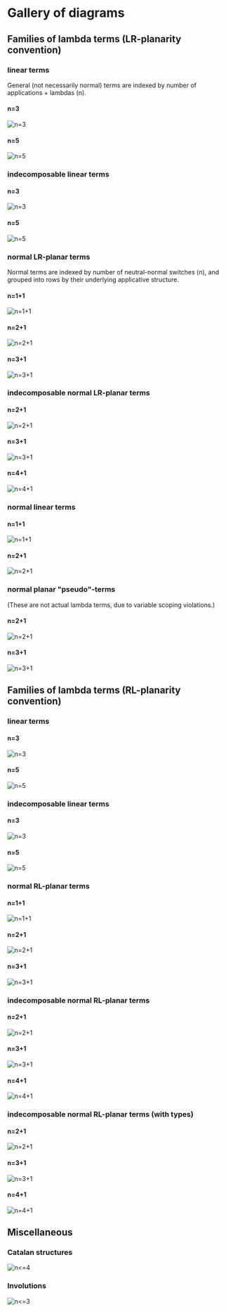 # Gallery of diagrams

## Families of lambda terms (LR-planarity convention)

### linear terms
General (not necessarily normal) terms are indexed by number of applications + lambdas (n).

#### n=3
![n=3](https://rawgit.com/noamz/linlam-gos/master/diagrams/linearLR3.svg)
#### n=5
![n=5](https://rawgit.com/noamz/linlam-gos/master/diagrams/linearLR5.svg)

### indecomposable linear terms

#### n=3
![n=3](https://rawgit.com/noamz/linlam-gos/master/diagrams/indecompLR3.svg)
#### n=5
![n=5](https://rawgit.com/noamz/linlam-gos/master/diagrams/indecompLR5.svg)

### normal LR-planar terms
Normal terms are indexed by number of neutral-normal switches (n), and grouped into rows by their underlying applicative structure.

#### n=1+1
![n=1+1](https://rawgit.com/noamz/linlam-gos/master/diagrams/nptLR1.svg)
#### n=2+1
![n=2+1](https://rawgit.com/noamz/linlam-gos/master/diagrams/nptLR2.svg)
#### n=3+1
![n=3+1](https://rawgit.com/noamz/linlam-gos/master/diagrams/nptLR3.svg)

### indecomposable normal LR-planar terms
#### n=2+1
![n=2+1](https://rawgit.com/noamz/linlam-gos/master/diagrams/nptiLR2.svg)
#### n=3+1
![n=3+1](https://rawgit.com/noamz/linlam-gos/master/diagrams/nptiLR3.svg)
#### n=4+1
![n=4+1](https://rawgit.com/noamz/linlam-gos/master/diagrams/nptiLR4.svg)

### normal linear terms

#### n=1+1
![n=1+1](https://rawgit.com/noamz/linlam-gos/master/diagrams/nltLR1.svg)
#### n=2+1
![n=2+1](https://rawgit.com/noamz/linlam-gos/master/diagrams/nltLR2.svg)

### normal planar "pseudo"-terms

(These are not actual lambda terms, due to variable scoping violations.)

#### n=2+1
![n=2+1](https://rawgit.com/noamz/linlam-gos/master/diagrams/pseudo-npt2.svg)
#### n=3+1
![n=3+1](https://rawgit.com/noamz/linlam-gos/master/diagrams/pseudo-npt3.svg)


## Families of lambda terms (RL-planarity convention)

### linear terms
#### n=3
![n=3](https://rawgit.com/noamz/linlam-gos/master/diagrams/linearRL3.svg)
#### n=5
![n=5](https://rawgit.com/noamz/linlam-gos/master/diagrams/linearRL5.svg)

### indecomposable linear terms

#### n=3
![n=3](https://rawgit.com/noamz/linlam-gos/master/diagrams/indecompRL3.svg)
#### n=5
![n=5](https://rawgit.com/noamz/linlam-gos/master/diagrams/indecompRL5.svg)

### normal RL-planar terms
#### n=1+1
![n=1+1](https://rawgit.com/noamz/linlam-gos/master/diagrams/nptRL1.svg)
#### n=2+1
![n=2+1](https://rawgit.com/noamz/linlam-gos/master/diagrams/nptRL2.svg)
#### n=3+1
![n=3+1](https://rawgit.com/noamz/linlam-gos/master/diagrams/nptRL3.svg)

### indecomposable normal RL-planar terms
#### n=2+1
![n=2+1](https://rawgit.com/noamz/linlam-gos/master/diagrams/nptiRL2.svg)
#### n=3+1
![n=3+1](https://rawgit.com/noamz/linlam-gos/master/diagrams/nptiRL3.svg)
#### n=4+1
![n=4+1](https://rawgit.com/noamz/linlam-gos/master/diagrams/nptiRL4.svg)

### indecomposable normal RL-planar terms (with types)
#### n=2+1
![n=2+1](https://rawgit.com/noamz/linlam-gos/master/diagrams/nptiRL2types.svg)
#### n=3+1
![n=3+1](https://rawgit.com/noamz/linlam-gos/master/diagrams/nptiRL3types.svg)
#### n=4+1
![n=4+1](https://rawgit.com/noamz/linlam-gos/master/diagrams/nptiRL4types.svg)

## Miscellaneous

### Catalan structures
![n<=4](https://rawgit.com/noamz/linlam-gos/master/diagrams/catalan4.svg)

### Involutions
![n<=3](https://rawgit.com/noamz/linlam-gos/master/diagrams/involutions3.svg)
